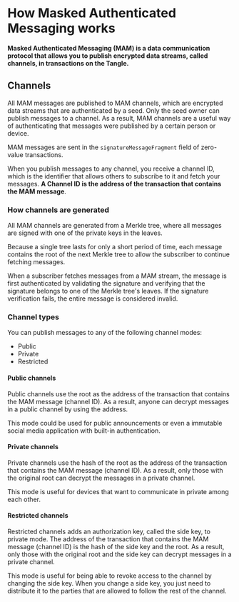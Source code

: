 # How Masked Authenticated Messaging works

**Masked Authenticated Messaging (MAM) is a data communication protocol that allows you to publish encrypted data streams, called channels, in transactions on the Tangle.**

## Channels

All MAM messages are published to MAM channels, which are encrypted data streams that are authenticated by a seed. Only the seed owner can publish messages to a channel. As a result, MAM channels are a useful way of authenticating that messages were published by a certain person or device.

MAM messages are sent in the `signatureMessageFragment` field of zero-value transactions.

When you publish messages to any channel, you receive a channel ID, which is the identifier that allows others to subscribe to it and fetch your messages. **A Channel ID is the address of the transaction that contains the MAM message**.

### How channels are generated

All MAM channels are generated from a Merkle tree, where all messages are signed with one of the private keys in the leaves.

Because a single tree lasts for only a short period of time, each message contains the root of the next Merkle tree to allow the subscriber to continue fetching messages.

When a subscriber fetches messages from a MAM stream, the message is first authenticated by validating the signature and verifying that the signature belongs to one of the Merkle tree's leaves. If the signature verification fails, the entire message is considered invalid.

### Channel types

You can publish messages to any of the following channel modes:

- Public
- Private
- Restricted

#### Public channels

Public channels use the root as the address of the transaction that contains the MAM message (channel ID). As a result, anyone can decrypt messages in a public channel by using the address.

This mode could be used for public announcements or even a immutable social media application with built-in authentication.

#### Private channels

Private channels use the hash of the root as the address of the transaction that contains the MAM message (channel ID). As a result, only those with the original root can decrypt the messages in a private channel.

This mode is useful for devices that want to communicate in private among each other.

#### Restricted channels

Restricted channels adds an authorization key, called the side key, to private mode. The address of the transaction that contains the MAM message (channel ID) is the hash of the side key and the root. As a result, only those with the original root and the side key can decrypt messages in a private channel.

This mode is useful for being able to revoke access to the channel by changing the side key. When you change a side key, you just need to distribute it to the parties that are allowed to follow the rest of the channel.
